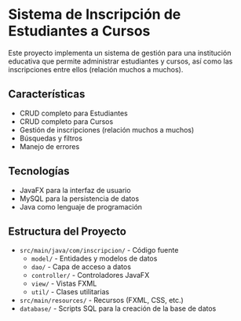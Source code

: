# Sistema de Inscripción de Estudiantes a Cursos

Este proyecto implementa un sistema de gestión para una institución educativa que permite administrar estudiantes y cursos, así como las inscripciones entre ellos (relación muchos a muchos).

## Características

- CRUD completo para Estudiantes
- CRUD completo para Cursos
- Gestión de inscripciones (relación muchos a muchos)
- Búsquedas y filtros
- Manejo de errores

## Tecnologías

- JavaFX para la interfaz de usuario
- MySQL para la persistencia de datos
- Java como lenguaje de programación

## Estructura del Proyecto

- `src/main/java/com/inscripcion/` - Código fuente
  - `model/` - Entidades y modelos de datos
  - `dao/` - Capa de acceso a datos
  - `controller/` - Controladores JavaFX
  - `view/` - Vistas FXML
  - `util/` - Clases utilitarias
- `src/main/resources/` - Recursos (FXML, CSS, etc.)
- `database/` - Scripts SQL para la creación de la base de datos
